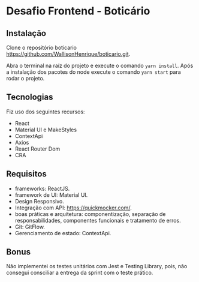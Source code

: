 # Desafio Frontend - Boticário

## Instalação
Clone o repositório boticario https://github.com/WallisonHenrique/boticario.git.

Abra o terminal na raíz do projeto e execute o comando `yarn install`. Após a instalação dos pacotes do node execute o comando `yarn start` para rodar o projeto.

## Tecnologias
Fiz uso dos seguintes recursos:
- React
- Material UI e MakeStyles
- ContextApi
- Axios
- React Router Dom
- CRA

## Requisitos
- frameworks: ReactJS.
- framework de UI: Material UI.
- Design Responsivo.
- Integração com API: https://quickmocker.com/.
- boas práticas e arquitetura: componentização, separação de responsabilidades, componentes funcionais e tratamento de erros.
- Git: GitFlow.
- Gerenciamento de estado: ContextApi.

## Bonus
Não implementei os testes unitários com Jest e Testing Library, pois, não consegui consciliar a entrega da sprint com o teste prático.
